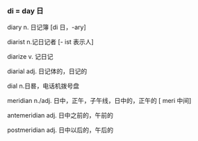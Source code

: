 ### di = day 日

diary n. 日记簿 [di 日，-ary]

diarist n.记日记者 [- ist 表示人]

diarize v. 记日记

diarial adj. 日记体的，日记的

dial n.日晷，电话机拨号盘

meridian n./adj. 日中，正午，子午线，日中的，正午的 [ meri 中间]

antemeridian adj. 日中之前的，午前的

postmeridian adj. 日中以后的，午后的

